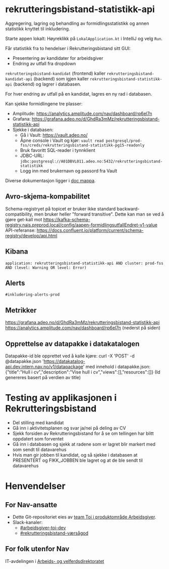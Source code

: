 # rekrutteringsbistand-statistikk-api

Aggregering, lagring og behandling av formidlingsstatistikk og annen statistikk knyttet til inkludering.

Starte appen lokalt: 
Høyreklikk på `LokalApplication.kt` i IntelliJ og velg `Run`. 

Får statistikk fra to hendelser i Rekrutteringsbistand sitt GUI:

- Presentering av kandidater for arbeidsgiver
- Endring av utfall fra dropdown

`rekrutteringsbistand-kandidat` (frontend) kaller `rekrutteringsbistand-kandidat-api` (backend) som igjen kaller `rekrutteringsbistand-statistikk-api` (backend) og lagrer i databasen.

For hver endring av utfall på en kandidat, lagres en ny rad i databasen.

Kan sjekke formidlingene tre plasser:

- Amplitude: https://analytics.amplitude.com/nav/dashboard/rp6el7n
- Grafana: https://grafana.adeo.no/d/GhdRa3mMz/rekrutteringsbistand-statistikk-api
- Sjekke i databasen:
  - Gå i Vault: https://vault.adeo.no/
  - Åpne console i Vault og kjør: `vault read postgresql/prod-fss/creds/rekrutteringsbistand-statistikk-pg15-readonly`
  - Bruk favoritt SQL-reader i tynnklient
  - JDBC-URL: `jdbc:postgresql://A01DBVL011.adeo.no:5432/rekrutteringsbistand-statistikk`
  - Logg inn med brukernavn og passord fra Vault

Diverse dokumentasjon ligger i [doc mappa](./doc).

## Avro-skjema-kompabilitet

Schema-registryet på topicet er bruker ikke standard backward-compatibility, men bruker heller "forward transitive".
Dette kan man se ved å gjøre get-kall mot https://kafka-schema-registry.nais.preprod.local/config/aapen-formidlingsutfallEndret-v1-value
API-referanse: https://docs.confluent.io/platform/current/schema-registry/develop/api.html

## Kibana

`application: rekrutteringsbistand-statistikk-api AND cluster: prod-fss AND (level: Warning OR level: Error)`

## Alerts

`#inkludering-alerts-prod`

## Metrikker

https://grafana.adeo.no/d/GhdRa3mMz/rekrutteringsbistand-statistikk-api
https://analytics.amplitude.com/nav/dashboard/rp6el7n (nederst på siden)

## Opprettelse av datapakke i datakatalogen

Datapakke-id ble opprettet ved å kalle kjøre: curl -X 'POST' -d @datapakke.json 'https://datakatalog-api.dev.intern.nav.no/v1/datapackage'
med innehold i datapakke.json: {"title":"Hull i cv","description":"Vise hull i cv","views":[],"resources":[]}
(Id genereres basert på verdien av title)

# Testing av applikasjonen i Rekrutteringsbistand
- Del stilling med kandidat
- Gå inn i aktivitetsplanen og svar ja/nei på deling av CV
- Sjekk forsiden av Rekrutteringsbistand for å se om tellingen har blitt oppdatert som forventet
- Gå inn i databasen og sjekk at radene som er lagret blir markert med som sendt til datavarehus
- Hvis man gir jobben til kandidat, og så sjekke i databasen at PRESENTERT og FIKK_JOBBEN ble lagret og at de ble sendt til datavarehus


# Henvendelser

## For Nav-ansatte

* Dette Git-repositoriet eies
  av [team Toi i produktområde Arbeidsgiver](https://teamkatalog.nav.no/team/76f378c5-eb35-42db-9f4d-0e8197be0131).
* Slack-kanaler:
    * [#arbeidsgiver-toi-dev](https://nav-it.slack.com/archives/C02HTU8DBSR)
    * [#rekrutteringsbistand-værsågod](https://nav-it.slack.com/archives/C02HWV01P54)

## For folk utenfor Nav

IT-avdelingen i [Arbeids- og velferdsdirektoratet](https://www.nav.no/no/NAV+og+samfunn/Kontakt+NAV/Relatert+informasjon/arbeids-og-velferdsdirektoratet-kontorinformasjon)
